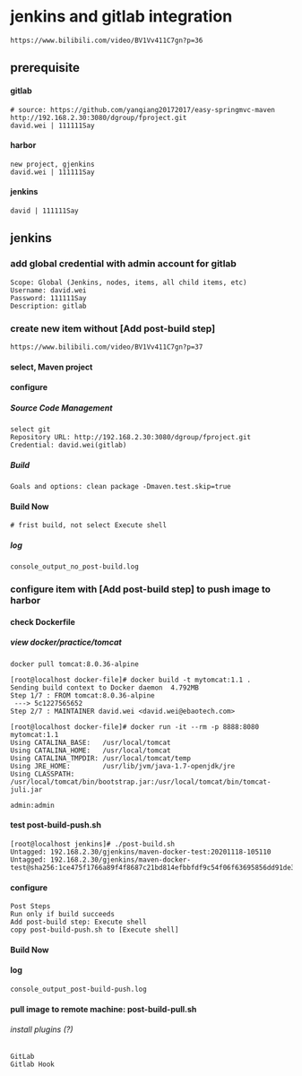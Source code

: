 # jenkins and gitlab integration
    https://www.bilibili.com/video/BV1Vv411C7gn?p=36
    
## prerequisite
#### gitlab
    # source: https://github.com/yanqiang20172017/easy-springmvc-maven
    http://192.168.2.30:3080/dgroup/fproject.git
    david.wei | 111111Say
#### harbor
    new project, gjenkins
    david.wei | 111111Say
#### jenkins
    david | 111111Say
        
## jenkins
### add global credential with admin account for gitlab
    Scope: Global (Jenkins, nodes, items, all child items, etc)
    Username: david.wei
    Password: 111111Say
    Description: gitlab
    
### create new item without [Add post-build step]
    https://www.bilibili.com/video/BV1Vv411C7gn?p=37
#### select, Maven project
#### configure
##### Source Code Management
    select git
    Repository URL: http://192.168.2.30:3080/dgroup/fproject.git
    Credential: david.wei(gitlab)
##### Build
    Goals and options: clean package -Dmaven.test.skip=true
#### Build Now
    # frist build, not select Execute shell
##### log
    console_output_no_post-build.log
 
### configure item with [Add post-build step] to push image to harbor 
#### check Dockerfile
##### view docker/practice/tomcat
    docker pull tomcat:8.0.36-alpine 
    
    [root@localhost docker-file]# docker build -t mytomcat:1.1 .
    Sending build context to Docker daemon  4.792MB
    Step 1/7 : FROM tomcat:8.0.36-alpine
     ---> 5c1227565652
    Step 2/7 : MAINTAINER david.wei <david.wei@ebaotech.com>

    [root@localhost docker-file]# docker run -it --rm -p 8888:8080 mytomcat:1.1
    Using CATALINA_BASE:   /usr/local/tomcat
    Using CATALINA_HOME:   /usr/local/tomcat
    Using CATALINA_TMPDIR: /usr/local/tomcat/temp
    Using JRE_HOME:        /usr/lib/jvm/java-1.7-openjdk/jre
    Using CLASSPATH:       /usr/local/tomcat/bin/bootstrap.jar:/usr/local/tomcat/bin/tomcat-juli.jar 

    admin:admin
#### test post-build-push.sh 
    [root@localhost jenkins]# ./post-build.sh 
    Untagged: 192.168.2.30/gjenkins/maven-docker-test:20201118-105110
    Untagged: 192.168.2.30/gjenkins/maven-docker-test@sha256:1ce475f1766a89f4f8687c21bd814efbbfdf9c54f06f63695856dd91de3b382d
#### configure
    Post Steps
    Run only if build succeeds
    Add post-build step: Execute shell
    copy post-build-push.sh to [Execute shell]
#### Build Now
#### log
    console_output_post-build-push.log
    
    
#### pull image to remote machine: post-build-pull.sh


###### install plugins (?)
    GitLab
    Gitlab Hook
